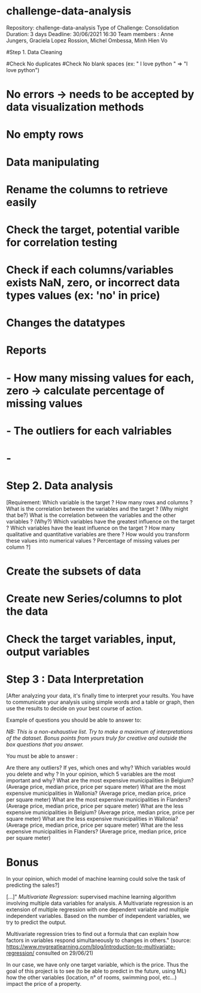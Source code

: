 # challenge-data-analysis
Repository: challenge-data-analysis
Type of Challenge: Consolidation
Duration: 3 days
Deadline: 30/06/2021 16:30
Team members : Anne Jungers, Graciela Lopez Rossion, Michel Ombessa, Minh Hien Vo

#Step 1. Data Cleaning

#Check No duplicates
#Check No blank spaces (ex: " I love python " => "I love python")
# No errors -> needs to be accepted by data visualization methods
# No empty rows

# Data manipulating
# Rename the columns to retrieve easily

# Check the target, potential varible for correlation testing

# Check if each columns/variables exists NaN, zero, or incorrect data types values (ex: 'no' in price)

# Changes the datatypes
# Reports
# - How many missing values for each, zero -> calculate percentage of missing values
# - The outliers for each valriables
# - 


# Step 2. Data analysis
[Requirement: 
Which variable is the target ?
How many rows and columns ?
What is the correlation between the variables and the target ? (Why might that be?)
What is the correlation between the variables and the other variables ? (Why?)
Which variables have the greatest influence on the target ?
Which variables have the least influence on the target ?
How many qualitative and quantitative variables are there ? How would you transform these values into numerical values ?
Percentage of missing values per column ?]

# Create the subsets of data 

# Create new Series/columns to plot the data

# Check the target variables, input, output variables

# 


# Step 3 : Data Interpretation

[After analyzing your data, it's finally time to interpret your results. You have to communicate your analysis using simple words and a table or graph, then use the results to decide on your best course of action.

Example of questions you should be able to answer to:

*NB: This is a non-exhaustive list. Try to make a maximum of interpretations of the dataset. Bonus points from yours truly for creative and outside the box questions that you answer.*

You must be able to answer :

Are there any outliers? If yes, which ones and why?
Which variables would you delete and why ?
In your opinion, which 5 variables are the most important and why?
What are the most expensive municipalities in Belgium? (Average price, median price, price per square meter)
What are the most expensive municipalities in Wallonia? (Average price, median price, price per square meter)
What are the most expensive municipalities in Flanders? (Average price, median price, price per square meter)
What are the less expensive municipalities in Belgium? (Average price, median price, price per square meter)
What are the less expensive municipalities in Wallonia? (Average price, median price, price per square meter)
What are the less expensive municipalities in Flanders? (Average price, median price, price per square meter)


# Bonus
In your opinion, which model of machine learning could solve the task of predicting the sales?]

[...]" *Multivariate Regression*: supervised machine learning algorithm involving multiple data variables for analysis. A Multivariate regression is an extension of multiple regression with one dependent variable and multiple independent variables. Based on the number of independent variables, we try to predict the output.

Multivariate regression tries to find out a formula that can explain how factors in variables respond simultaneously to changes in others." (source: https://www.mygreatlearning.com/blog/introduction-to-multivariate-regression/ consulted on 29/06/21)

In our  case, we have only one target variable, which is the price. Thus the goal of this project is to see (to be able to predict in the future, using ML) how the other variables (location, n° of rooms, swimming pool, etc...) impact the price of a property.


